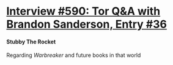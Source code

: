 # [Interview #590: Tor Q&A with Brandon Sanderson, Entry #36](https://www.theoryland.com/intvmain.php?i=590#36)

#### Stubby The Rocket

Regarding
*Warbreaker*
and future books in that world

